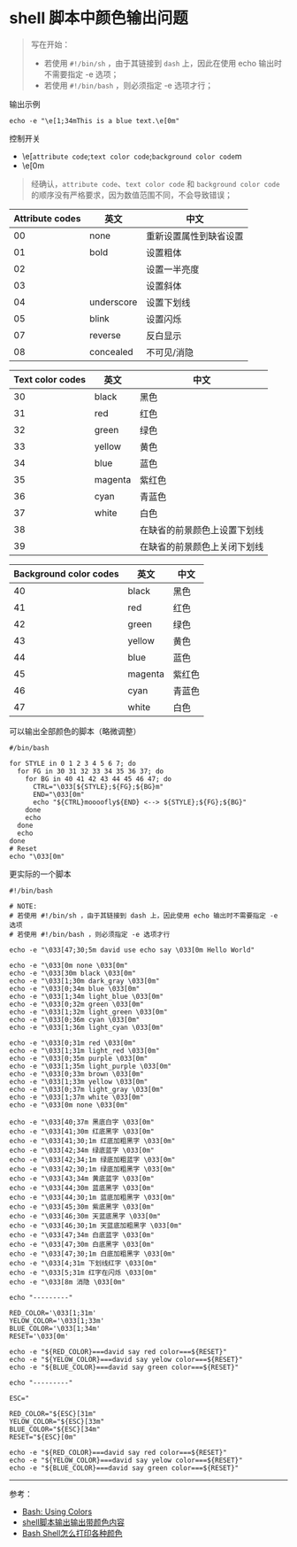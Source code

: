 # shell 脚本中颜色输出问题

> 写在开始：
>
> - 若使用 `#!/bin/sh` ，由于其链接到 `dash` 上，因此在使用 echo 输出时不需要指定 -e 选项；
> - 若使用 `#!/bin/bash` ，则必须指定 -e 选项才行；

输出示例

```
echo -e "\e[1;34mThis is a blue text.\e[0m"
```

控制开关

- \e[`attribute code`;`text color code`;`background color code`m
- \e[0m

> 经确认，`attribute code`、`text color code` 和 `background color code` 的顺序没有严格要求，因为数值范围不同，不会导致错误；

| Attribute codes | 英文 | 中文 |
| -- | -- | -- |
| 00 | none | 重新设置属性到缺省设置 | 
| 01 | bold | 设置粗体 | 
| 02 | | 设置一半亮度 |
| 03 | | 设置斜体 |
| 04 | underscore | 设置下划线 | 
| 05 | blink | 设置闪烁 | 
| 07 | reverse | 反白显示 | 
| 08 | concealed | 不可见/消隐 | 

| Text color codes | 英文 | 中文 |
| -- | -- | -- |
| 30 | black | 黑色 |
| 31 | red | 红色 |
| 32 | green | 绿色 |
| 33 | yellow | 黄色 |
| 34 | blue | 蓝色 |
| 35 | magenta | 紫红色 |
| 36 | cyan | 青蓝色 |
| 37 | white | 白色 |
| 38 | | 在缺省的前景颜色上设置下划线 |
| 39 | | 在缺省的前景颜色上关闭下划线 |

| Background color codes | 英文 | 中文 |
| -- | -- | -- |
| 40 | black | 黑色 |
| 41 | red | 红色 |
| 42 | green | 绿色 |
| 43 | yellow | 黄色 |
| 44 | blue | 蓝色 |
| 45 | magenta | 紫红色 |
| 46 | cyan | 青蓝色 |
| 47 | white | 白色 |


可以输出全部颜色的脚本（略微调整）

```
#/bin/bash

for STYLE in 0 1 2 3 4 5 6 7; do
  for FG in 30 31 32 33 34 35 36 37; do
    for BG in 40 41 42 43 44 45 46 47; do
      CTRL="\033[${STYLE};${FG};${BG}m"
      END="\033[0m"
      echo "${CTRL}moooofly${END} <--> ${STYLE};${FG};${BG}"
    done
    echo
  done
  echo
done
# Reset
echo "\033[0m"
```

更实际的一个脚本

```
#!/bin/bash

# NOTE:
# 若使用 #!/bin/sh ，由于其链接到 dash 上，因此使用 echo 输出时不需要指定 -e 选项
# 若使用 #!/bin/bash ，则必须指定 -e 选项才行

echo -e "\033[47;30;5m david use echo say \033[0m Hello World"

echo -e "\033[0m none \033[0m"
echo -e "\033[30m black \033[0m"
echo -e "\033[1;30m dark_gray \033[0m"
echo -e "\033[0;34m blue \033[0m"
echo -e "\033[1;34m light_blue \033[0m"
echo -e "\033[0;32m green \033[0m"
echo -e "\033[1;32m light_green \033[0m"
echo -e "\033[0;36m cyan \033[0m"
echo -e "\033[1;36m light_cyan \033[0m"

echo -e "\033[0;31m red \033[0m"
echo -e "\033[1;31m light_red \033[0m"
echo -e "\033[0;35m purple \033[0m"
echo -e "\033[1;35m light_purple \033[0m"
echo -e "\033[0;33m brown \033[0m"
echo -e "\033[1;33m yellow \033[0m"
echo -e "\033[0;37m light_gray \033[0m"
echo -e "\033[1;37m white \033[0m"
echo -e "\033[0m none \033[0m"

echo -e "\033[40;37m 黑底白字 \033[0m"
echo -e "\033[41;30m 红底黑字 \033[0m"
echo -e "\033[41;30;1m 红底加粗黑字 \033[0m"
echo -e "\033[42;34m 绿底蓝字 \033[0m"
echo -e "\033[42;34;1m 绿底加粗蓝字 \033[0m"
echo -e "\033[42;30;1m 绿底加粗黑字 \033[0m"
echo -e "\033[43;34m 黄底蓝字 \033[0m"
echo -e "\033[44;30m 蓝底黑字 \033[0m"
echo -e "\033[44;30;1m 蓝底加粗黑字 \033[0m"
echo -e "\033[45;30m 紫底黑字 \033[0m"
echo -e "\033[46;30m 天蓝底黑字 \033[0m"
echo -e "\033[46;30;1m 天蓝底加粗黑字 \033[0m"
echo -e "\033[47;34m 白底蓝字 \033[0m"
echo -e "\033[47;30m 白底黑字 \033[0m"
echo -e "\033[47;30;1m 白底加粗黑字 \033[0m"
echo -e "\033[4;31m 下划线红字 \033[0m"
echo -e "\033[5;31m 红字在闪烁 \033[0m"
echo -e "\033[8m 消隐 \033[0m"

echo "---------"

RED_COLOR='\033[1;31m'
YELOW_COLOR='\033[1;33m'
BLUE_COLOR='\033[1;34m'
RESET='\033[0m'

echo -e "${RED_COLOR}===david say red color===${RESET}"
echo -e "${YELOW_COLOR}===david say yelow color===${RESET}"
echo -e "${BLUE_COLOR}===david say green color===${RESET}"

echo "---------"

ESC="

RED_COLOR="${ESC}[31m"
YELOW_COLOR="${ESC}[33m"
BLUE_COLOR="${ESC}[34m"
RESET="${ESC}[0m"

echo -e "${RED_COLOR}===david say red color===${RESET}"
echo -e "${YELOW_COLOR}===david say yelow color===${RESET}"
echo -e "${BLUE_COLOR}===david say green color===${RESET}"
```

----------


参考：

- [Bash: Using Colors](http://webhome.csc.uvic.ca/~sae/seng265/fall04/tips/s265s047-tips/bash-using-colors.html)
- [shell脚本输出输出带颜色内容](http://blog.csdn.net/David_Dai_1108/article/details/70478826)
- [Bash Shell怎么打印各种颜色](https://segmentfault.com/q/1010000000122806)






